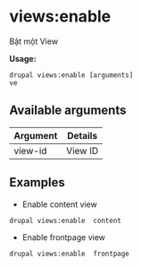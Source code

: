 # views:enable
Bật một View

**Usage:**
```
drupal views:enable [arguments]
ve
```

## Available arguments
Argument | Details
---------|-------------
view-id | View ID

## Examples
* Enable content view
```
drupal views:enable  content
```
* Enable frontpage view
```
drupal views:enable  frontpage
```
